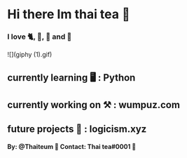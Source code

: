 # Hi there Im thai tea 🥤

### I love 🐈, 🔭, 🍕 and 🚀

![](giphy (1).gif)

## currently learning 🖥 : Python
## currently working on ⚒ : wumpuz.com
## future projects 🔮 : logicism.xyz









#### By: @Thaiteum 🌟 Contact: Thai tea#0001 🌌
